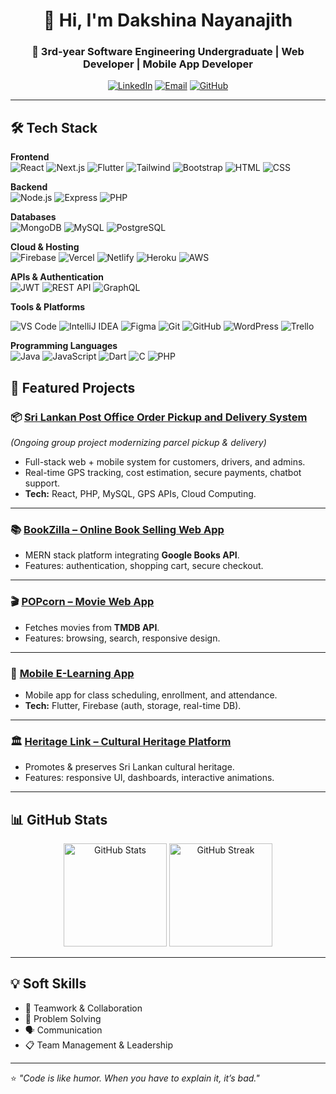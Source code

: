 <!-- Banner / Intro -->
<h1 align="center">👋 Hi, I'm Dakshina Nayanajith</h1>
<h3 align="center">🚀 3rd-year Software Engineering Undergraduate | Web Developer | Mobile App Developer</h3>

<p align="center">
  <a href="https://www.linkedin.com/in/dakshina-nayanajith-ab1b83341/"><img src="https://img.shields.io/badge/LinkedIn-0A66C2?logo=linkedin&logoColor=white" alt="LinkedIn"></a>
  <a href="mailto:dakshinagk@gmail.com"><img src="https://img.shields.io/badge/Email-D14836?logo=gmail&logoColor=white" alt="Email"></a>
  <a href="https://github.com/dakshina-gk"><img src="https://img.shields.io/badge/GitHub-181717?logo=github&logoColor=white" alt="GitHub"></a>
</p>

---

## 🛠 Tech Stack

**Frontend**  
![React](https://skillicons.dev/icons?i=react) ![Next.js](https://skillicons.dev/icons?i=nextjs) ![Flutter](https://skillicons.dev/icons?i=flutter) ![Tailwind](https://skillicons.dev/icons?i=tailwind) ![Bootstrap](https://skillicons.dev/icons?i=bootstrap) ![HTML](https://skillicons.dev/icons?i=html) ![CSS](https://skillicons.dev/icons?i=css) 

**Backend**  
![Node.js](https://skillicons.dev/icons?i=nodejs) ![Express](https://skillicons.dev/icons?i=express) ![PHP](https://skillicons.dev/icons?i=php)

**Databases**  
![MongoDB](https://skillicons.dev/icons?i=mongodb) ![MySQL](https://skillicons.dev/icons?i=mysql) ![PostgreSQL](https://skillicons.dev/icons?i=postgres)

**Cloud & Hosting**  
![Firebase](https://skillicons.dev/icons?i=firebase) ![Vercel](https://skillicons.dev/icons?i=vercel) ![Netlify](https://skillicons.dev/icons?i=netlify) ![Heroku](https://skillicons.dev/icons?i=heroku) ![AWS](https://skillicons.dev/icons?i=aws)

**APIs & Authentication**  
![JWT](https://img.shields.io/badge/JWT-000000?logo=jsonwebtokens&logoColor=white) ![REST API](https://img.shields.io/badge/REST%20API-005571?logo=swagger&logoColor=white) ![GraphQL](https://img.shields.io/badge/GraphQL-E10098?logo=graphql&logoColor=white)  

**Tools & Platforms**  

![VS Code](https://skillicons.dev/icons?i=vscode) ![IntelliJ IDEA](https://skillicons.dev/icons?i=idea)  ![Figma](https://skillicons.dev/icons?i=figma) ![Git](https://skillicons.dev/icons?i=git) ![GitHub](https://skillicons.dev/icons?i=github)  ![WordPress](https://skillicons.dev/icons?i=wordpress) ![Trello](https://img.shields.io/badge/Trello-0052CC?logo=trello&logoColor=white)

**Programming Languages**  
![Java](https://skillicons.dev/icons?i=java) ![JavaScript](https://skillicons.dev/icons?i=javascript) ![Dart](https://skillicons.dev/icons?i=dart) ![C](https://skillicons.dev/icons?i=c) ![PHP](https://skillicons.dev/icons?i=php)

## 📌 Featured Projects

### 📦 [Sri Lankan Post Office Order Pickup and Delivery System]([https://github.com/dakshina-gk](https://github.com/dakshina-gk/Trust-post-logistic))
*(Ongoing group project modernizing parcel pickup & delivery)*  
- Full-stack web + mobile system for customers, drivers, and admins.  
- Real-time GPS tracking, cost estimation, secure payments, chatbot support.  
- **Tech:** React, PHP, MySQL, GPS APIs, Cloud Computing.

---

### 📚 [BookZilla – Online Book Selling Web App](https://github.com/dakshina-gk/BookZilla)
- MERN stack platform integrating **Google Books API**.  
- Features: authentication, shopping cart, secure checkout.  

---

### 🎬 [POPcorn – Movie Web App](https://github.com/dakshina-gk/POPcorn)
- Fetches movies from **TMDB API**.  
- Features: browsing, search, responsive design.  

---

### 📱 [Mobile E-Learning App](https://github.com/dakshina-gk/Mobile-E-Learning-App)
- Mobile app for class scheduling, enrollment, and attendance.  
- **Tech:** Flutter, Firebase (auth, storage, real-time DB).  

---

### 🏛 [Heritage Link – Cultural Heritage Platform](https://github.com/dakshina-gk/HeritageLink)
- Promotes & preserves Sri Lankan cultural heritage.  
- Features: responsive UI, dashboards, interactive animations.  

---

## 📊 GitHub Stats

<p align="center">
  <img src="https://github-readme-stats.vercel.app/api?username=dakshina-gk&show_icons=true&theme=radical" alt="GitHub Stats" height="165"/>
  <img src="https://github-readme-streak-stats.herokuapp.com?user=dakshina-gk&theme=radical" alt="GitHub Streak" height="165"/>
</p>

---

## 💡 Soft Skills
- 🤝 Teamwork & Collaboration  
- 🧠 Problem Solving  
- 🗣 Communication  
- 📋 Team Management & Leadership  

---

⭐ *"Code is like humor. When you have to explain it, it’s bad."*
